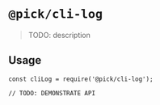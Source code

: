 # `@pick/cli-log`

> TODO: description

## Usage

```
const cliLog = require('@pick/cli-log');

// TODO: DEMONSTRATE API
```
